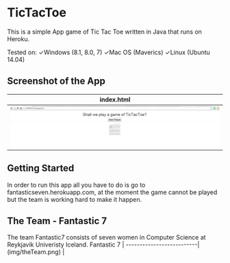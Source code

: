 # TicTacToe
This is a simple App game of Tic Tac Toe written in Java that runs on Heroku.

Tested on:
✓Windows (8.1, 8.0, 7)
✓Mac OS (Maverics)
✓Linux (Ubuntu 14.04)

## Screenshot of the App
index.html                |
--------------------------|
![random](img/random.png) |

## Getting Started
In order to run this app all you have to do is go to 
fantasticseven.herokuapp.com, at the moment the game cannot be played but the team is working hard to make it happen.

## The Team - Fantastic 7
The team Fantastic7 consists of seven women in Computer Science at Reykjavík Univeristy Iceland.
Fantastic 7               |
--------------------------|
(img/theTeam.png) 		  |
